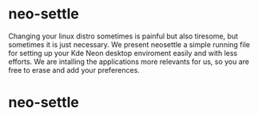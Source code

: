 # neo-settle
Changing your linux distro sometimes is painful but also tiresome, but sometimes it is just necessary. We present neosettle a simple running file for setting up your Kde Neon desktop enviroment easily and with less efforts. We are intalling the applications more relevants for us, so you are free to erase and add your preferences. 
# neo-settle
